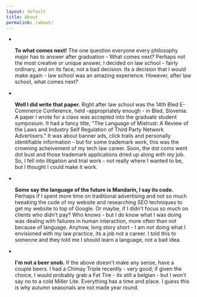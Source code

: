 ```yaml
---
layout: default
title: About
permalink: /about/
---
```


<div class="container">
  <div class="row">
    <article class="col-md-8 col-md-offset-2">
      <ul data-scroll-reveal class = "list-inline landing-list">
        <li class="rocket"><i class="fa fa-rocket"></i></li>
        <p data-scroll-reveal><strong>To what comes next!</strong> The one question everyone every philosophy major has to answer after graduation -  What comes next?  Perhaps not the most creative or unique answer, I decided on law school - fairly ordinary, and on its face, not a bad decision.  Its a decision that I would make again - law school was an amazing experience.  However, after law school, what comes next?  
        </p>
        <li class="gavel"><i class="fa fa-gavel"></i></li>
        <p data-scroll-reveal><strong>Well I did write that paper.</strong> Right after law school was the 14th Bled E-Commerce Conference, held -appropriately enough - in Bled, Slovenia.  A paper I wrote for a class was accepted into the graduate student symposium.  It had a fancy title, "The Language of Mistrust:  A Review of the Laws and Industry Self Regulation of Third Party Network Advertisers."  It was about banner ads, click trails and personally identifiable information - but for some trademark work, this was the crowning acheivement of my tech law career.  Soon, the dot coms went dot bust and those trademark applications dried up along with  my job.  So, I fell into litigation and trial work - not really where I wanted to be, but I thought I could make it work.
        </p>
        <li class="code"><i class="fa fa-code"></i></li> 
        <p data-scroll-reveal><strong>Some say the language of the future is Mandarin, I say its code.</strong> Perhaps if I spent more time on traditional advertising and not so much tweaking the code of my website and researching SEO techniques to get my website to top of Google.  Or maybe, if I didn't focus so much on clients who didn't pay?  Who knows - but I do know what I was doing was dealing with failures in human interaction, more often than not because of language.  Anyhow, long story short - I am not doing what I envisioned with my law practice, its a job not a career.  I told this to someone and they told me I should learn a language, not a bad idea.
        </p>
        <li class="beer"><i class="fa fa-beer"></i></li> 
        <p data-scroll-reveal><strong>I'm not a beer snob.</strong> If the above doesn't make any sense, have a couple beers. I had a Chimay Triple recently - very good; if given the choice, I would probably grab a Fat Tire - its still a belgian - but I won't say no to a cold Miller Lite.  Everything has a time and place.  I guess this is why autumn seasonals are not made year round.
        </p>
      </ul>
    </article>
  </div>
</div>
